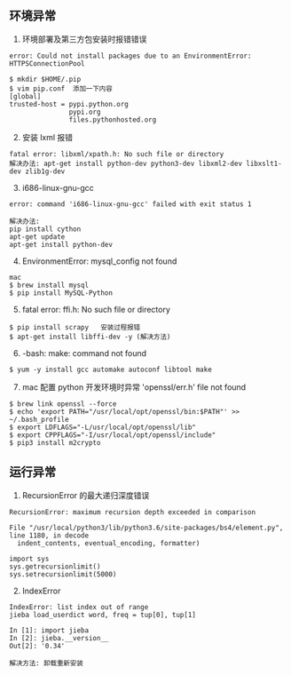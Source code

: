 ## 环境异常

  1. 环境部署及第三方包安装时报错错误
  
    error: Could not install packages due to an EnvironmentError: HTTPSConnectionPool

    $ mkdir $HOME/.pip
    $ vim pip.conf  添加一下内容
    [global]
    trusted-host = pypi.python.org
                   pypi.org
                   files.pythonhosted.org
                   
  2. 安装 lxml 报错

    fatal error: libxml/xpath.h: No such file or directory
    解决办法: apt-get install python-dev python3-dev libxml2-dev libxslt1-dev zlib1g-dev

  3. i686-linux-gnu-gcc
    
    error: command 'i686-linux-gnu-gcc' failed with exit status 1

    解决办法:
    pip install cython
    apt-get update
    apt-get install python-dev
    
    
  4. EnvironmentError: mysql_config not found
  
    mac
    $ brew install mysql
    $ pip install MySQL-Python
    
  
  5. fatal error: ffi.h: No such file or directory
     
    $ pip install scrapy   安装过程报错
    $ apt-get install libffi-dev -y (解决方法)
  
  6. -bash: make: command not found
    
    $ yum -y install gcc automake autoconf libtool make
 
  7. mac 配置 python 开发环境时异常 'openssl/err.h' file not found
 
    $ brew link openssl --force
    $ echo 'export PATH="/usr/local/opt/openssl/bin:$PATH"' >> ~/.bash_profile
    $ export LDFLAGS="-L/usr/local/opt/openssl/lib"
    $ export CPPFLAGS="-I/usr/local/opt/openssl/include"
    $ pip3 install m2crypto


## 运行异常

  1. RecursionError 的最大递归深度错误

    RecursionError: maximum recursion depth exceeded in comparison

    File "/usr/local/python3/lib/python3.6/site-packages/bs4/element.py", line 1180, in decode
      indent_contents, eventual_encoding, formatter)

    import sys
    sys.getrecursionlimit()
    sys.setrecursionlimit(5000)

  2. IndexError

    IndexError: list index out of range
    jieba load_userdict word, freq = tup[0], tup[1]

    In [1]: import jieba
    In [2]: jieba.__version__
    Out[2]: '0.34'

    解决方法: 卸载重新安装